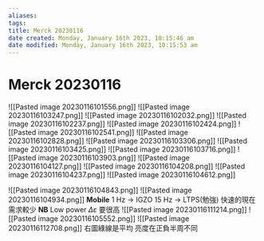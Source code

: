 ```yaml
---
aliases: 
tags: 
title: Merck 20230116
date created: Monday, January 16th 2023, 10:15:46 am
date modified: Monday, January 16th 2023, 10:15:53 am
---
```


# Merck 20230116

![[Pasted image 20230116101556.png]]
![[Pasted image 20230116103247.png]]
![[Pasted image 20230116102032.png]]
![[Pasted image 20230116102237.png]]
![[Pasted image 20230116102424.png]]
![[Pasted image 20230116102541.png]]
![[Pasted image 20230116102828.png]]
![[Pasted image 20230116103306.png]]
![[Pasted image 20230116103425.png]]
![[Pasted image 20230116103716.png]]
![[Pasted image 20230116103903.png]]
![[Pasted image 20230116104127.png]]
![[Pasted image 20230116104208.png]]
![[Pasted image 20230116104237.png]]
![[Pasted image 20230116104612.png]]

![[Pasted image 20230116104843.png]]
![[Pasted image 20230116104934.png]]
**Mobile**
1 Hz -> IGZO
15 Hz -> LTPS(勉強)
快速的現在需求較少
**NB**
Low power $\Delta \varepsilon$ 要很高
![[Pasted image 20230116111214.png]]
![[Pasted image 20230116105552.png]]
![[Pasted image 20230116112708.png]]
右圖綠線是平均
亮度在正負半周不同
